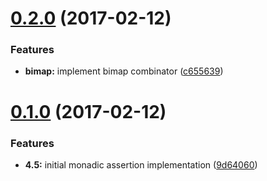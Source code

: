 <a name="0.2.0"></a>
# [0.2.0](https://github.com/TylorS/4.5/compare/v0.1.0...v0.2.0) (2017-02-12)


### Features

* **bimap:** implement bimap combinator ([c655639](https://github.com/TylorS/4.5/commit/c655639))



<a name="0.1.0"></a>
# [0.1.0](https://github.com/TylorS/4.5/compare/9d64060...v0.1.0) (2017-02-12)


### Features

* **4.5:** initial monadic assertion implementation ([9d64060](https://github.com/TylorS/4.5/commit/9d64060))



